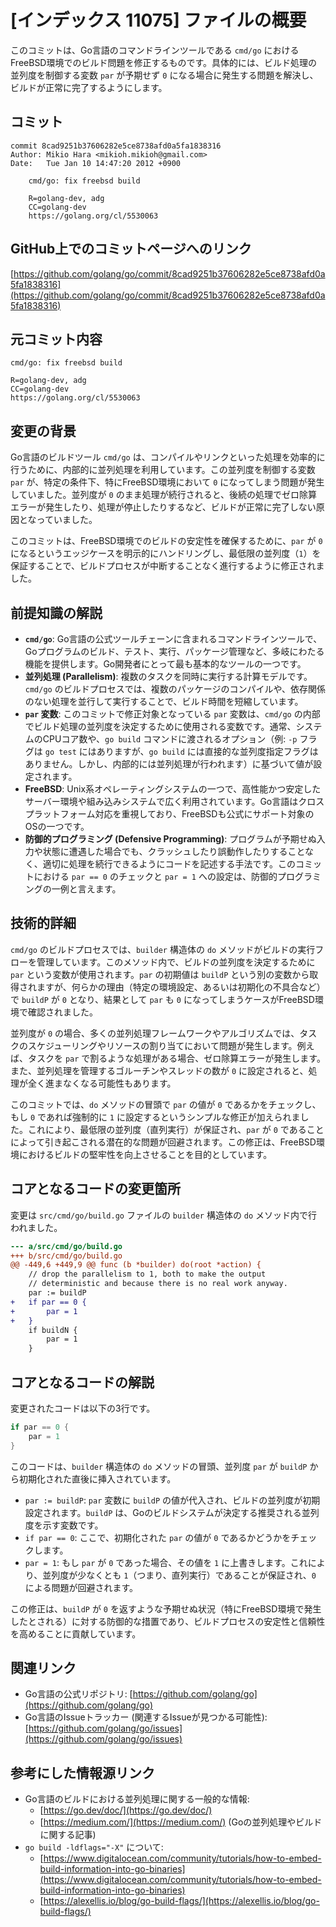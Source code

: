 # [インデックス 11075] ファイルの概要

このコミットは、Go言語のコマンドラインツールである `cmd/go` におけるFreeBSD環境でのビルド問題を修正するものです。具体的には、ビルド処理の並列度を制御する変数 `par` が予期せず `0` になる場合に発生する問題を解決し、ビルドが正常に完了するようにします。

## コミット

```
commit 8cad9251b37606282e5ce8738afd0a5fa1838316
Author: Mikio Hara <mikioh.mikioh@gmail.com>
Date:   Tue Jan 10 14:47:20 2012 +0900

    cmd/go: fix freebsd build
    
    R=golang-dev, adg
    CC=golang-dev
    https://golang.org/cl/5530063
```

## GitHub上でのコミットページへのリンク

[https://github.com/golang/go/commit/8cad9251b37606282e5ce8738afd0a5fa1838316](https://github.com/golang/go/commit/8cad9251b37606282e5ce8738afd0a5fa1838316)

## 元コミット内容

```
cmd/go: fix freebsd build

R=golang-dev, adg
CC=golang-dev
https://golang.org/cl/5530063
```

## 変更の背景

Go言語のビルドツール `cmd/go` は、コンパイルやリンクといった処理を効率的に行うために、内部的に並列処理を利用しています。この並列度を制御する変数 `par` が、特定の条件下、特にFreeBSD環境において `0` になってしまう問題が発生していました。並列度が `0` のまま処理が続行されると、後続の処理でゼロ除算エラーが発生したり、処理が停止したりするなど、ビルドが正常に完了しない原因となっていました。

このコミットは、FreeBSD環境でのビルドの安定性を確保するために、`par` が `0` になるというエッジケースを明示的にハンドリングし、最低限の並列度（`1`）を保証することで、ビルドプロセスが中断することなく進行するように修正されました。

## 前提知識の解説

*   **`cmd/go`**: Go言語の公式ツールチェーンに含まれるコマンドラインツールで、Goプログラムのビルド、テスト、実行、パッケージ管理など、多岐にわたる機能を提供します。Go開発者にとって最も基本的なツールの一つです。
*   **並列処理 (Parallelism)**: 複数のタスクを同時に実行する計算モデルです。`cmd/go` のビルドプロセスでは、複数のパッケージのコンパイルや、依存関係のない処理を並行して実行することで、ビルド時間を短縮しています。
*   **`par` 変数**: このコミットで修正対象となっている `par` 変数は、`cmd/go` の内部でビルド処理の並列度を決定するために使用される変数です。通常、システムのCPUコア数や、`go build` コマンドに渡されるオプション（例: `-p` フラグは `go test` にはありますが、`go build` には直接的な並列度指定フラグはありません。しかし、内部的には並列処理が行われます）に基づいて値が設定されます。
*   **FreeBSD**: Unix系オペレーティングシステムの一つで、高性能かつ安定したサーバー環境や組み込みシステムで広く利用されています。Go言語はクロスプラットフォーム対応を重視しており、FreeBSDも公式にサポート対象のOSの一つです。
*   **防御的プログラミング (Defensive Programming)**: プログラムが予期せぬ入力や状態に遭遇した場合でも、クラッシュしたり誤動作したりすることなく、適切に処理を続行できるようにコードを記述する手法です。このコミットにおける `par == 0` のチェックと `par = 1` への設定は、防御的プログラミングの一例と言えます。

## 技術的詳細

`cmd/go` のビルドプロセスでは、`builder` 構造体の `do` メソッドがビルドの実行フローを管理しています。このメソッド内で、ビルドの並列度を決定するために `par` という変数が使用されます。`par` の初期値は `buildP` という別の変数から取得されますが、何らかの理由（特定の環境設定、あるいは初期化の不具合など）で `buildP` が `0` となり、結果として `par` も `0` になってしまうケースがFreeBSD環境で確認されました。

並列度が `0` の場合、多くの並列処理フレームワークやアルゴリズムでは、タスクのスケジューリングやリソースの割り当てにおいて問題が発生します。例えば、タスクを `par` で割るような処理がある場合、ゼロ除算エラーが発生します。また、並列処理を管理するゴルーチンやスレッドの数が `0` に設定されると、処理が全く進まなくなる可能性もあります。

このコミットでは、`do` メソッドの冒頭で `par` の値が `0` であるかをチェックし、もし `0` であれば強制的に `1` に設定するというシンプルな修正が加えられました。これにより、最低限の並列度（直列実行）が保証され、`par` が `0` であることによって引き起こされる潜在的な問題が回避されます。この修正は、FreeBSD環境におけるビルドの堅牢性を向上させることを目的としています。

## コアとなるコードの変更箇所

変更は `src/cmd/go/build.go` ファイルの `builder` 構造体の `do` メソッド内で行われました。

```diff
--- a/src/cmd/go/build.go
+++ b/src/cmd/go/build.go
@@ -449,6 +449,9 @@ func (b *builder) do(root *action) {
 	// drop the parallelism to 1, both to make the output
 	// deterministic and because there is no real work anyway.
 	par := buildP
+	if par == 0 {
+		par = 1
+	}
 	if buildN {
 		par = 1
 	}
```

## コアとなるコードの解説

変更されたコードは以下の3行です。

```go
if par == 0 {
    par = 1
}
```

このコードは、`builder` 構造体の `do` メソッドの冒頭、並列度 `par` が `buildP` から初期化された直後に挿入されています。

*   `par := buildP`: `par` 変数に `buildP` の値が代入され、ビルドの並列度が初期設定されます。`buildP` は、Goのビルドシステムが決定する推奨される並列度を示す変数です。
*   `if par == 0`: ここで、初期化された `par` の値が `0` であるかどうかをチェックします。
*   `par = 1`: もし `par` が `0` であった場合、その値を `1` に上書きします。これにより、並列度が少なくとも `1`（つまり、直列実行）であることが保証され、`0` による問題が回避されます。

この修正は、`buildP` が `0` を返すような予期せぬ状況（特にFreeBSD環境で発生したとされる）に対する防御的な措置であり、ビルドプロセスの安定性と信頼性を高めることに貢献しています。

## 関連リンク

*   Go言語の公式リポジトリ: [https://github.com/golang/go](https://github.com/golang/go)
*   Go言語のIssueトラッカー (関連するIssueが見つかる可能性): [https://github.com/golang/go/issues](https://github.com/golang/go/issues)

## 参考にした情報源リンク

*   Go言語のビルドにおける並列処理に関する一般的な情報:
    *   [https://go.dev/doc/](https://go.dev/doc/)
    *   [https://medium.com/](https://medium.com/) (Goの並列処理やビルドに関する記事)
*   `go build -ldflags="-X"` について:
    *   [https://www.digitalocean.com/community/tutorials/how-to-embed-build-information-into-go-binaries](https://www.digitalocean.com/community/tutorials/how-to-embed-build-information-into-go-binaries)
    *   [https://alexellis.io/blog/go-build-flags/](https://alexellis.io/blog/go-build-flags/)

